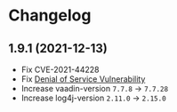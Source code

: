 # Changelog

## 1.9.1 (2021-12-13)
* Fix CVE-2021-44228
* Fix [Denial of Service Vulnerability](https://vaadin.com/security/2021-10-27)
* Increase vaadin-version `7.7.8` -> `7.7.28`
* Increase log4j-version `2.11.0` -> `2.15.0`